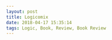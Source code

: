 ```yaml
---
layout: post
title: Logicomix
date: 2018-04-17 15:35:14
tags: Logic, Book, Review, Book Review
---
```


